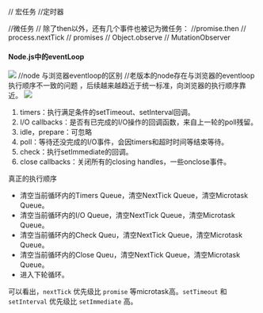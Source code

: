 // 宏任务
//定时器


//微任务
// 除了then以外，还有几个事件也被记为微任务：
//promise.then
// process.nextTick
// promises
// Object.observe
// MutationObserver


#### Node.js中的eventLoop
![](https://user-gold-cdn.xitu.io/2018/6/29/1644b17495b10980?imageView2/0/w/1280/h/960/format/webp/ignore-error/1)
//node 与浏览器eventloop的区别
//老版本的node存在与浏览器的eventloop 执行顺序不一致的问题 ，后续越来越趋近于统一标准，向浏览器的执行顺序靠近。
![](https://zhuanlan.zhihu.com/p/54882306)

1. timers：执行满足条件的setTimeout、setInterval回调。
2. I/O callbacks：是否有已完成的I/O操作的回调函数，来自上一轮的poll残留。
3. idle，prepare：可忽略
4. poll：等待还没完成的I/O事件，会因timers和超时时间等结束等待。
5. check：执行setImmediate的回调。
6. close callbacks：关闭所有的closing handles，一些onclose事件。




真正的执行顺序
* 清空当前循环内的Timers Queue，清空NextTick Queue，清空Microtask Queue。
* 清空当前循环内的I/O Queue，清空NextTick Queue，清空Microtask Queue。
* 清空当前循环内的Check Queu，清空NextTick Queue，清空Microtask Queue。
* 清空当前循环内的Close Queu，清空NextTick Queue，清空Microtask Queue。
* 进入下轮循环。

可以看出，`nextTick` 优先级比 `promise` 等microtask高。`setTimeout` 和 `setInterval` 优先级比 `setImmediate` 高。